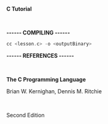 **C Tutorial**

&nbsp;
&nbsp;

**------ COMPILING ------**
```c
cc <lesson.c> -o <outputBinary>
```

**------ REFERENCES ------**

&nbsp;

**The C Programming Language**

Brian W. Kernighan, Dennis M. Ritchie

&nbsp;

Second Edition